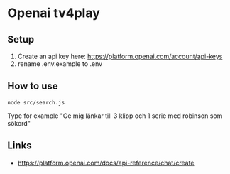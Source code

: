 # Openai tv4play

## Setup
1. Create an api key here: https://platform.openai.com/account/api-keys
2. rename .env.example to .env

## How to use

`node src/search.js`

Type for example "Ge mig länkar till 3 klipp och 1 serie med robinson som sökord"

## Links
- https://platform.openai.com/docs/api-reference/chat/create